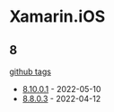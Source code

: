 # Xamarin.iOS

## 8

[github tags](https://github.com/xamarin/xamarin-macios/tags)

- [8.10.0.1] - 2022-05-10
- [8.8.0.3] - 2022-04-12

[8.10.0.1]: https://github.com/xamarin/xamarin-macios/releases/tag/xamarin-mac-8.10.0.1
[8.8.0.3]: https://github.com/xamarin/xamarin-macios/releases/tag/xamarin-mac-8.8.0.3
